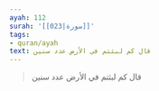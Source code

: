 ```yaml
---
ayah: 112
surah: '[[023|سورة]]'
tags:
- quran/ayah
text: قال كم لبثتم في الأرض عدد سنين
---
```

> قال كم لبثتم في الأرض عدد سنين
